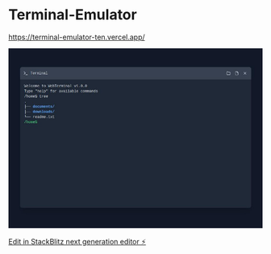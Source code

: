 # Terminal-Emulator

https://terminal-emulator-ten.vercel.app/


![Screenshot](screenshot.jpg)


[Edit in StackBlitz next generation editor ⚡️](https://stackblitz.com/~/github.com/IgnatMaldive/Terminal-Emulator)
